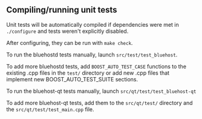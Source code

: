 Compiling/running unit tests
------------------------------------

Unit tests will be automatically compiled if dependencies were met in `./configure`
and tests weren't explicitly disabled.

After configuring, they can be run with `make check`.

To run the bluehostd tests manually, launch `src/test/test_bluehost`.

To add more bluehostd tests, add `BOOST_AUTO_TEST_CASE` functions to the existing
.cpp files in the `test/` directory or add new .cpp files that
implement new BOOST_AUTO_TEST_SUITE sections.

To run the bluehost-qt tests manually, launch `src/qt/test/test_bluehost-qt`

To add more bluehost-qt tests, add them to the `src/qt/test/` directory and
the `src/qt/test/test_main.cpp` file.
